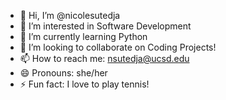 - 👋 Hi, I’m @nicolesutedja
- 👀 I’m interested in Software Development
- 🌱 I’m currently learning Python
- 💞️ I’m looking to collaborate on Coding Projects!
- 📫 How to reach me: nsutedja@ucsd.edu
- 😄 Pronouns: she/her
- ⚡ Fun fact: I love to play tennis!

<!---
nicolesutedja/nicolesutedja is a ✨ special ✨ repository because its `README.md` (this file) appears on your GitHub profile.
You can click the Preview link to take a look at your changes.
--->
